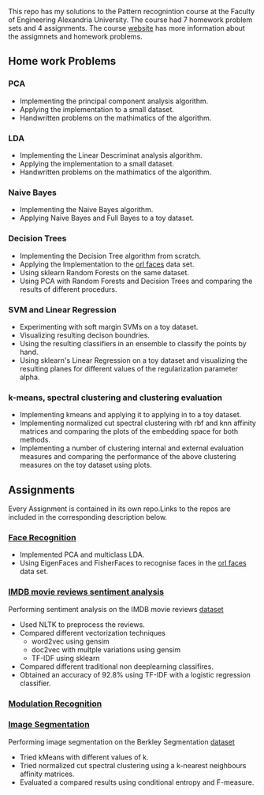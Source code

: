 This repo has my solutions to the Pattern recognintion course at the Faculty of Engineering Alexandria University.
The course had 7 homework problem sets and 4 assignments.
The course [website](https://sites.google.com/view/ssp-pr-torki/home) has more information about the assigmnets and homework problems. 
## Home work Problems
### PCA 
- Implementing the principal component analysis algorithm.
- Applying the implementation to a small dataset.
- Handwritten problems on the mathimatics of the algorithm.

### LDA
- Implementing the Linear Descriminat analysis algorithm.
- Applying the implementation to a small dataset.
- Handwritten problems on the mathimatics of the algorithm.

### Naive Bayes
- Implementing the Naive Bayes algorithm.
- Applying Naive Bayes and Full Bayes to a toy dataset.

### Decision Trees
- Implementing the Decision Tree algorithm from scratch.
- Applying the Implementation to the [orl faces](www.cl.cam.ac.uk/Research/DTG/attarchive/pub/data/att_faces.tar.Z) data set.
- Using sklearn Random Forests on the same dataset.
- Using PCA with Random Forests and Decision Trees and comparing the results of different procedurs.

### SVM and Linear Regression
- Experimenting with soft margin SVMs on a toy dataset.
- Visualizing resulting decison boundries.
- Using the resulting classifiers in an ensemble to classify the points by hand.
- Using sklearn's Linear Regression on a toy dataset and visualizing the resulting planes for different values of the regularization parameter alpha.


### k-means, spectral clustering and clustering evaluation
- Implementing kmeans and applying it to applying in to a toy dataset.
- Implementing normalized cut spectral clustering with rbf and knn affinity matrices and comparing the plots of the embedding space for both methods.
- Implementing a number of clustering internal and external evaluation measures and comparing the performance of the above clustering measures on the toy dataset using plots.


## Assignments
Every Assignment is contained in its own repo.Links to the repos are included in the corresponding
description below.

### [Face Recognition](https://github.com/alyswidan/FaceRecognition)
- Implemented PCA and multiclass LDA.
- Using EigenFaces and FisherFaces to recognise faces in the [orl faces](www.cl.cam.ac.uk/Research/DTG/attarchive/pub/data/att_faces.tar.Z) data set.

### [IMDB movie reviews sentiment analysis](https://github.com/alyswidan/imdb-sentiment-analysis)
Performing sentiment analysis on the IMDB movie reviews [dataset]()
- Used NLTK to preprocess the reviews.
- Compared different vectorization techniques
    * word2vec using gensim
    * doc2vec with multple variations using gensim
    * TF-IDF using sklearn 
- Compared different traditional non deeplearning classifires.
- Obtained an accuracy of 92.8% using TF-IDF with a logistic regression classifier.

### [Modulation Recognition]()


### [Image Segmentation](https://github.com/alyswidan/Image_Segmentation)
Performing image segmentation on the Berkley Segmentation [dataset](https://sites.google.com/view/ssp-pr-torki/home)
- Tried kMeans with different values of k.
- Tried normalized cut spectral clustering using a k-nearest neighbours affinity matrices.
- Evaluated a compared results using conditional entropy and F-measure.
